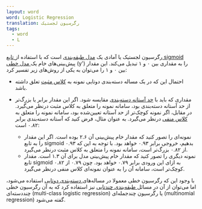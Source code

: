 ```yaml
---
layout: word
word: Logistic Regression
translation: رگرسیون لجستیک
tags:
  - word
  - L
---
```

رگرسیون لجستیک یا آمادی یک [مدل طبقه‌بندی](/C/classification_model) است که با استفاده از[ تابع sigmoid](/S/sigmoid_function) پیش‌بینی‌های خام یک[ مدل خطی](/L/linear_model) (y') را به مقداری بین ۰ و ۱ تبدیل می‌کند. این مقدار بین ۰ و ۱ را می‌توان به یکی از روش‌های زیر تفسیر کرد:

* احتمال این که در یک مساله دسته‌بندی دوتایی نمونه به [کلاس مثبت](/P/positive_class) تعلق داشته باشد.
* مقداری که باید با [حد آستانه دسته‌بندی](/C/classification_threshold) مقایسه شود. اگر این مقدار برابر یا بزرگ‌تر از حد آستانه دسته‌بندی بود، سامانه نمونه را متعلق به کلاس مثبت درنظر می‌گیرد. در مقابل، اگر نمونه کوچک‌تر از حد آستانه تعیین‌شده بود، سامانه نمونه را متعلق به [کلاس منفی](/N/negative_class) درنظر می‌گیرد. به عنوان مثال، فرض کنید که آستانه دسته‌بندی برابر ۰.۸۲ است:

  * نمونه‌ای را تصور کنید که مقدار خام پیش‌بینی آن ۲.۶ بوده است. اگر این مقدار را به تابع sigmoid بدهیم، خروجی برابر ۰.۹۳ خواهد بود. با توجه به این که ۰.۹۳ از ۰.۸۲ بزرگ‌تر است، سامانه نمونه را متعلق به کلاس مثبت درنظر می‌گیرد.
  * نمونه دیگری را تصور کنید که مقدار خام پیش‌بینی مدل برای آن ۱.۳ است. مقدار تابع sigmoid به ازای این ورودی برابر ۰.۷۹ خواهد بود. چون ۰.۷۹ از ۰.۸۲ کوچک‌تر است، سامانه آن را به عنوان نمونه‌ای کلاس منفی درنظر می‌گیرد.

با وجود این که رگرسیون خطی معمولا در مساله‌های[ دسته‌بندی دوتایی](/B/binary_classification) استفاده می‌شود، اما می‌توان از آن در مسائل[ طبقه‌بندی چندتایی](/M/multinomial_classification) نیز استفاده کرد که به آن رگرسیون خطی چند‌دسته‌ای (multi-class logistic regression) یا رگرسیون چندجمله‌ای (multinomial regression) گفته می‌شود.